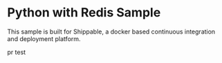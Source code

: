 Python with Redis Sample
=================
This sample is built for Shippable, a docker based continuous integration and deployment platform.

pr test
